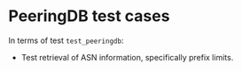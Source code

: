 # PeeringDB test cases


In terms of test `test_peeringdb`:
  - Test retrieval of ASN information, specifically prefix limits.
